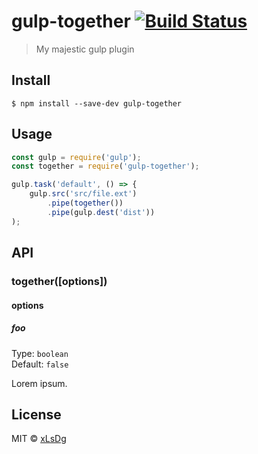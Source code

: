 # gulp-together [![Build Status](https://travis-ci.org/xlsdg/gulp-together.svg?branch=master)](https://travis-ci.org/xlsdg/gulp-together)

> My majestic gulp plugin


## Install

```
$ npm install --save-dev gulp-together
```


## Usage

```js
const gulp = require('gulp');
const together = require('gulp-together');

gulp.task('default', () => {
	gulp.src('src/file.ext')
		.pipe(together())
		.pipe(gulp.dest('dist'))
);
```


## API

### together([options])

#### options

##### foo

Type: `boolean`<br>
Default: `false`

Lorem ipsum.


## License

MIT © [xLsDg](https://github.com/xlsdg/gulp-together)

